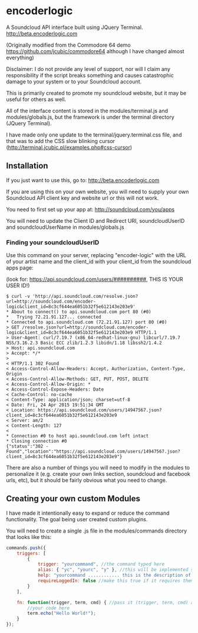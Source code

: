 # encoderlogic
A Soundcloud API interface built using JQuery Terminal.
http://beta.encoderlogic.com

(Originally modified from the Commodore 64 demo https://github.com/jcubic/commodore64 although I have changed almost everything)

Disclaimer: I do not provide any level of support, nor will I claim any responsibility if
the script breaks something and causes catastrophic damage to your system or to your Soundcloud account.

This is primarily created to promote my soundcloud website, but it may be useful for others as well.

All of the interface content is stored in the modules/terminal.js and modules/globals.js, but the framework is under the terminal directory (JQuery Terminal).

I have made only one update to the terminal/jquery.terminal.css file, and that was to add the CSS slow blinking cursor (http://terminal.jcubic.pl/examples.php#css-cursor)

## Installation

If you just want to use this, go to: http://beta.encoderlogic.com

If you are using this on your own website, you will need to supply your own Soundcloud API client key and website url or this will not work.

You need to first set up your app at: http://soundcloud.com/you/apps

You will need to update the Client ID and Redirect URI, soundcloudUserID and soundcloudUserName in modules/globals.js

### Finding your soundcloudUserID

Use this command on your server, replacing "encoder-logic" with the URL of your artist name and the client_id with your client_id from the soundcloud apps page:

(look for: https://api.soundcloud.com/users/##########, THIS IS YOUR USER ID!)

```
$ curl -v 'http://api.soundcloud.com/resolve.json?url=http://soundcloud.com/encoder-logic&client_id=8c3cf644ea6051b32f5e612143e203e9'
* About to connect() to api.soundcloud.com port 80 (#0)
*   Trying 72.21.91.127... connected
* Connected to api.soundcloud.com (72.21.91.127) port 80 (#0)
> GET /resolve.json?url=http://soundcloud.com/encoder-logic&client_id=8c3cf644ea6051b32f5e612143e203e9 HTTP/1.1
> User-Agent: curl/7.19.7 (x86_64-redhat-linux-gnu) libcurl/7.19.7 NSS/3.16.2.3 Basic ECC zlib/1.2.3 libidn/1.18 libssh2/1.4.2
> Host: api.soundcloud.com
> Accept: */*
>
< HTTP/1.1 302 Found
< Access-Control-Allow-Headers: Accept, Authorization, Content-Type, Origin
< Access-Control-Allow-Methods: GET, PUT, POST, DELETE
< Access-Control-Allow-Origin: *
< Access-Control-Expose-Headers: Date
< Cache-Control: no-cache
< Content-Type: application/json; charset=utf-8
< Date: Fri, 24 Apr 2015 19:51:34 GMT
< Location: https://api.soundcloud.com/users/14947567.json?client_id=8c3cf644ea6051b32f5e612143e203e9
< Server: am/2
< Content-Length: 127
<
* Connection #0 to host api.soundcloud.com left intact
* Closing connection #0
{"status":"302 - Found","location":"https://api.soundcloud.com/users/14947567.json?client_id=8c3cf644ea6051b32f5e612143e203e9"}
```

There are also a number of things you will need to modify in the modules to personalize it (e.g. create your own links section, soundcloud and facebook urls, etc), but it should be fairly obvious what you need to change.

## Creating your own custom Modules

I have made it intentionally easy to expand or reduce the command functionality. The goal being user created custom plugins.

You will need to create a single .js file in the modules/commands directory that looks like this:

```javascript
commands.push({
    triggers: [
        {
            trigger: "yourcommand", //the command typed here
            alias: { "yc", "yourc", "y" }, //this will be implemented soon (command aliases that will also run your command)
            help: "yourcommand ............ this is the description of your command.",
            requireLoggedIn: false //make this true if it requires them to be logged in
        }
    ],

    fn: function(trigger, term, cmd) { //pass it (trigger, term, cmd) always!
        //your code here
        term.echo("Hello World!");
    }
});
```